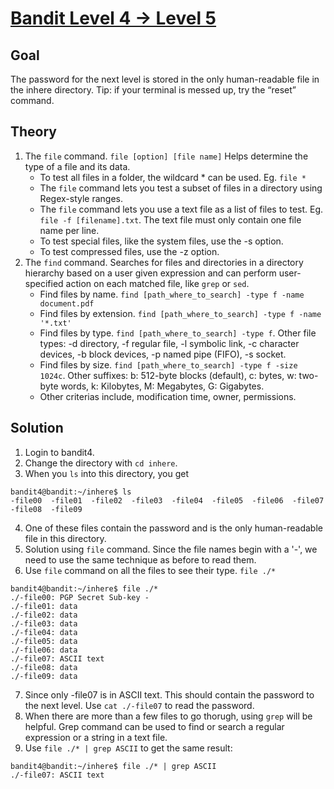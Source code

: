 # [Bandit Level 4 → Level 5](https://overthewire.org/wargames/bandit/bandit5.html)

## Goal
The password for the next level is stored in the only human-readable file in the inhere directory. Tip: if your terminal is messed up, try the “reset” command.

## Theory
1. The `file` command.
   `file [option] [file name]` Helps determine the type of a file and its data.
   - To test all files in a folder, the wildcard * can be used. Eg. `file *`
   - The `file` command lets you test a subset of files in a directory using Regex-style ranges.
   - The `file` command lets you use a text file as a list of files to test. Eg. `file -f [filename].txt`. The text file must only contain one file name per line.
   - To test special files, like the system files, use the -s option.
   - To test compressed files, use the -z option.
2. The `find` command.
   Searches for files and directories in a directory hierarchy based on a user given expression and can perform user-specified action on each matched file, like `grep` or `sed`.
   - Find files by name. `find [path_where_to_search] -type f -name document.pdf`
   - Find files by extension. `find [path_where_to_search] -type f -name '*.txt'`
   - Find files by type. `find [path_where_to_search] -type f`. Other file types: -d directory, -f regular file, -l symbolic link, -c character devices, -b block devices, -p named pipe (FIFO), -s socket.
   - Find files by size. `find [path_where_to_search] -type f -size 1024c`. Other suffixes: b: 512-byte blocks (default), c: bytes, w: two-byte words, k: Kilobytes, M: Megabytes, G: Gigabytes.
   - Other criterias include, modification time, owner, permissions.
   
## Solution
1. Login to bandit4.
2. Change the directory with `cd inhere`.
3. When you `ls` into this directory, you get
```
bandit4@bandit:~/inhere$ ls
-file00  -file01  -file02  -file03  -file04  -file05  -file06  -file07  -file08  -file09
````
4. One of these files contain the password and is the only human-readable file in this directory.
5. Solution using `file` command. Since the file names begin with a '-', we need to use the same technique as before to read them.
6. Use `file` command on all the files to see their type. `file ./*`
```
bandit4@bandit:~/inhere$ file ./*
./-file00: PGP Secret Sub-key -
./-file01: data
./-file02: data
./-file03: data
./-file04: data
./-file05: data
./-file06: data
./-file07: ASCII text
./-file08: data
./-file09: data
```
7. Since only -file07 is in ASCII text. This should contain the password to the next level. Use `cat ./-file07` to read the password.
8. When there are more than a few files to go thorugh, using `grep` will be helpful. Grep command can be used to find or search a regular expression or a string in a text file.
9. Use `file ./* | grep ASCII` to get the same result:
```
bandit4@bandit:~/inhere$ file ./* | grep ASCII
./-file07: ASCII text
```
